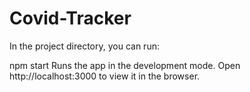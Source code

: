 # Covid-Tracker

In the project directory, you can run:

npm start
Runs the app in the development mode.
Open http://localhost:3000 to view it in the browser.

